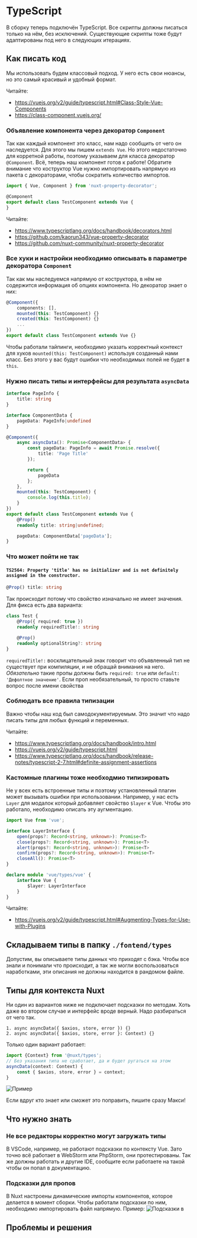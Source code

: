 # TypeScript
В сборку теперь подключён TypeScript.
Все скрипты должны писаться только на нём, без исключений. Существующие скрипты тоже будут адаптированы под него в следующих итерациях.


## Как писать код
Мы использовать будем классовый подход. У него есть свои нюансы, но это самый красивый и удобный формат.

Читайте:
- https://vuejs.org/v2/guide/typescript.html#Class-Style-Vue-Components
- https://class-component.vuejs.org/

### Объявление компонента через декоратор `Component`
Так как каждый компонент это класс, нам надо сообщить от чего он наследуется.
Для этого мы пишем `extends Vue`. Но этого недостаточно для корретной работы, поэтому указываем для класса декоратор `@Component`. Всё, теперь наш компонент готов к работе!
Обратите внимание что коструктор Vue нужно импортировать напрямую из пакета с декораторами, чтобы сократить количество импортов.
```ts
import { Vue, Component } from 'nuxt-property-decorator';

@Component
export default class TestComponent extends Vue {
}
```

Читайте:
- https://www.typescriptlang.org/docs/handbook/decorators.html
- https://github.com/kaorun343/vue-property-decorator
- https://github.com/nuxt-community/nuxt-property-decorator

### Все хуки и настройки необходимо описывать в параметре декоратора `Component`
Так как мы наследуемся напрямую от коструктора, в нём не содержится информация об опциях компонента. Но декоратор знает о них:
```ts
@Component({
    components: [],
    mounted(this: TestComponent) {}
    created(this: TestComponent) {}
    ...
})
export default class TestComponent extends Vue {}
```

Чтобы работали тайпинги, необходимо указать корректный контекст для хуков `mounted(this: TestComponent)` используя созданный нами класс. Без этого у вас будут ошибки что необходимых полей не будет в `this`.

### Нужно писать типы и интерфейсы для результата `asyncData`
```ts
interface PageInfo {
    title: string
}

interface ComponentData {
    pageData: PageInfo|undefined
}

@Component({
    async asyncData(): Promise<ComponentData> {
        const pageData: PageInfo = await Promise.resolve({
            title: 'Page Title'
        });

        return {
            pageData
        };
    },
    mounted(this: TestComponent) {
        console.log(this.title);
    }
})
export default class TestComponent extends Vue {
    @Prop()
    readonly title: string|undefined;

    pageData: ComponentData['pageData'];
}
```

### Что может пойти не так
#### `TS2564: Property 'title' has no initializer and is not definitely assigned in the constructor.`
```ts
@Prop() title: string
```

Так происходит потому что свойство изначально не имеет значения. Для фикса есть два варианта:
```ts
class Test {
    @Prop({ required: true })
    readonly requiredTitle!: string

    @Prop()
    readonly optionalString?: string
}
```
`requiredTitle!:` восклицательный знак говорит что объявленный тип не существует при компиляции, и не обращай внимания на него. *Обязательно* такие пропы должны быть `required: true` или `default: 'Дефолтное значение'`.
Если проп необязательный, то просто ставьте вопрос после имени свойства

### Соблюдать все правила типизации
Важно чтобы наш код был самодокументируемым. Это значит что надо писать типы для любых функций и переменных.

Читайте:
- https://www.typescriptlang.org/docs/handbook/intro.html
- https://vuejs.org/v2/guide/typescript.html
- https://www.typescriptlang.org/docs/handbook/release-notes/typescript-2-7.html#definite-assignment-assertions

### Кастомные плагины тоже необходмио типизировать
Не у всех есть встроенные типы и поэтому установленный плагин может вызывать ошибки при использовании.
Например, у нас есть `Layer` для модалок который добавляет свойство `$layer` к Vue. Чтобы это работало, необходимо описать эту аугментацию.
```ts
import Vue from 'vue';

interface LayerInterface {
    open(props?: Record<string, unknown>): Promise<T>
    close(props?: Record<string, unknown>): Promise<T>
    alert(props?: Record<string, unknown>): Promise<T>
    confirm(props?: Record<string, unknown>): Promise<T>
    closeAll(): Promise<T>
}

declare module 'vue/types/vue' {
    interface Vue {
        $layer: LayerInterface
    }
}
```

Читайте:
- https://vuejs.org/v2/guide/typescript.html#Augmenting-Types-for-Use-with-Plugins

## Складываем типы в папку `./fontend/types`
Допустим, вы описываете типы данных что приходят с бэка. Чтобы все знали и понимали что происходит, а так же могли воспользоваться наработками, эти описания не должны находится в рандомом файле.

## Типы для контекста Nuxt
Ни один из вариантов ниже не подключает подсказки по методам. Хоть даже во втором случае и интерфейс вроде верный. Надо разбираться от чего так.
```
1. async asyncData({ $axios, store, error }) {}
2. async asyncData({ $axios, store, error }: Context) {}
```

Только один вариант работает:
```ts
import {Context} from '@nuxt/types';
// Без указания типа не сработает, да и будет ругаться на этом
asyncData(context: Context) {
    const { $axios, store, error } = context;
}
```
![Пример](https://cleanshot-cloud-fra.s3.eu-central-1.amazonaws.com/media/1270/6nmk9r38L6Nxct1Qi25YaS5rP2tpOETnQ8xaoqbO.jpeg?X-Amz-Content-Sha256=UNSIGNED-PAYLOAD&X-Amz-Security-Token=IQoJb3JpZ2luX2VjEL%2F%2F%2F%2F%2F%2F%2F%2F%2F%2F%2FwEaDGV1LWNlbnRyYWwtMSJHMEUCIQD%2FJVZQ4NhmBkCWKsBDWXiyLrGobC11X6MAiZq1YrhPogIgPqAzaTjcfPoKvoUf94asEjembIesbdUou05L71wPbqIq4gEIuP%2F%2F%2F%2F%2F%2F%2F%2F%2F%2FARAAGgw5MTk1MTQ0OTE2NzQiDK3eyl3DuR1K3kIXZyq2ATHjfjjnrPkRHFjhTSymZStU1V3ShoZ1dMvUKVA5g%2F%2Bm7yocvWw96r8Ai%2FIhY7VKnDQ4q9qwPIT9Ro2qrouw8WdAAGhqxUudHfnBQ2zfmjnR1WARyC6bNBkJiWbSdqHMlli4Pjy%2FdhIs3XYdJytQqKE%2Fw%2FJ7fstqXE9POAWr%2BjUuY2o1wpKKisPzf5xexSng61OX9sLjCatl4QNuo6f8mEaCtKtJeD4uqoEi%2FMJc0SHNx2nEHZ%2F3MOmrk4EGOuABsA9UepPIiUYc9Ws%2FupHDy2I%2BKgzp%2FLg9sTvhqFxWVCAI2MkgUqkyGrODQED0kQrp2HZQ3kwlXuvSfkr4uIUWWE7r8LCtL6BTfFYfBeQIrR8YUMCa%2B28xRc%2BfPsEAyIwtZVDzX7v4uPCvaQxJGzR0iuvb0zIB6gEmZPvgQ26x%2FXAZ8hpBLdRievYzrjIvkQ8vxTWLW1xs379dDeTKrR4zx1G4lJDiPl0I8It074pMyjaoPskQPKzQoBHati7Es%2B1U%2BrJs7yeqD%2BZCBSsEAljRlErA04YyzzEE%2Fonp7RPw87s%3D&X-Amz-Algorithm=AWS4-HMAC-SHA256&X-Amz-Credential=ASIA5MF2VVMNGDGECS4H%2F20210211%2Feu-central-1%2Fs3%2Faws4_request&X-Amz-Date=20210211T090628Z&X-Amz-SignedHeaders=host&X-Amz-Expires=300&X-Amz-Signature=c248caaf1dae4ef53ffd958dccdaa13379511c26db2cf005cc7eb0ddf4eaf5be)

Если вдруг кто знает или сможет это поправить, пишите сразу Макси!

## Что нужно знать
### Не все редакторы корректно могут загружать типы
В VSCode, например, не работают подсказки по контексту Vue.
Зато точно всё работает в WebStorm или PhpStorm, они протестированы. Так же должны работать и другие IDE, сообщите если работаете на такой чтобы он попал в документацию.


### Подсказки для пропов
В Nuxt настроены динамические импорты компонентов, которое делается в момент сборки. Чтобы работали подсказки по ним, необходимо импортировать файл напрямую.
Пример:
![Подсказки в ](https://cleanshot-cloud-fra.s3.eu-central-1.amazonaws.com/media/1270/x1XPkFV5skvx4hbjOUJd7uMXtadHe4jD1mlx2DXU.jpeg?X-Amz-Content-Sha256=UNSIGNED-PAYLOAD&X-Amz-Security-Token=IQoJb3JpZ2luX2VjEL3%2F%2F%2F%2F%2F%2F%2F%2F%2F%2FwEaDGV1LWNlbnRyYWwtMSJGMEQCIH0h%2FduBA9n%2BxXlTkRzlT8f0jXx0cRAPcvAd4VIMTZkqAiBw9KrWy4NbqMKu2Wt%2FyDjFuMsc9awteUR%2FmjGdIaayByriAQi2%2F%2F%2F%2F%2F%2F%2F%2F%2F%2F8BEAAaDDkxOTUxNDQ5MTY3NCIMeQPYYO7rgktoxq2nKrYBC06SXDn6h2B%2FDXbENP0m0sww4LK09Nxl3xRzWHR4IGWcVOzz33sp%2Fcr7vqHhQXaEK45HleyBXhfL5unrxxqLKJrWUsvaFy3kYlYZJICqZkB7Raab1UiWLpSWsiqA%2BEniRED81sFwO%2FyofxMgPYPrYuedtU%2BuAKBEDhM2ze%2FLSnj7x8bTxz6OWj1Bmg%2B16hNoMoeICE0ZqPdLwtuzoWHkSbD5SlqXD9MG4p0GVma%2Be4ZX3W6BEikw0vCSgQY64QHsbI0XIBXQyn0mpaiIOlquSJNLlZSEzUI15Hy66ATXuyvbWr6i5%2BTbiNVA07BkjZrF0p%2Fe3vsr4ag22J6cEBfOd7Vh%2FCKgzNqdjLW7R9P23Zkh4CWMiQYisqN5b20DrlTE%2Brtx3A3F9pQl%2F0xnjZxK1PDksUP4iehzayvjGDF1YCrFWUOXl%2BWWTeRL8fvx54p555kfB9hh19vvJKQ4XBeVA8JPVemPXacsdXHsZYtg2svKbk%2FHKJO36YjO1HFm48FjKvNaDRsDAhXsgjQKxpD03pcutcI7s5UQoTsTbNjZLT4%3D&X-Amz-Algorithm=AWS4-HMAC-SHA256&X-Amz-Credential=ASIA5MF2VVMNBFP64PZS%2F20210211%2Feu-central-1%2Fs3%2Faws4_request&X-Amz-Date=20210211T054326Z&X-Amz-SignedHeaders=host&X-Amz-Expires=300&X-Amz-Signature=0eb12a68c5838a04dfc4a7d26d0f0de6d6ed458a3fc6545624b687768f8f32c3)


## Проблемы и решения
